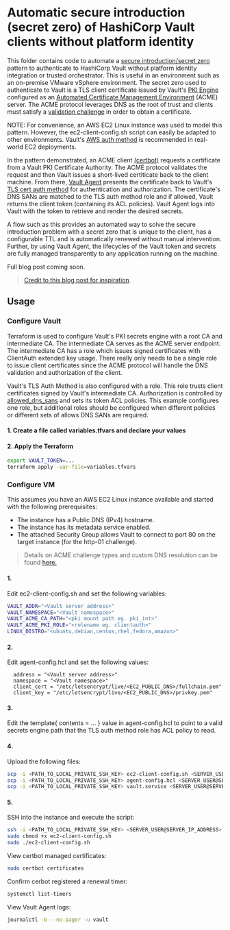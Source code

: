 # Automatic secure introduction (secret zero) of HashiCorp Vault clients without platform identity

This folder contains code to automate a [secure introduction/secret zero](https://developer.hashicorp.com/vault/tutorials/app-integration/secure-introduction) pattern to authenticate to HashiCorp Vault without platform identity integration or trusted orchestrator. This is useful in an environment such as an on-premise VMware vSphere environment. The secret zero used to authenticate to Vault is a TLS client certificate issued by Vault's [PKI Engine](https://developer.hashicorp.com/vault/docs/secrets/pki) configured as an [Automated Certificate Management Environment](https://www.hashicorp.com/blog/what-is-acme-pki) (ACME) server. The ACME protocol leverages DNS as the root of trust and clients must satisfy a [validation challenge](https://letsencrypt.org/docs/challenge-types/) in order to obtain a certificate. 

NOTE: For convenience, an AWS EC2 Linux instance was used to model this pattern. However, the ec2-client-config.sh script can easily be adapted to other environments. Vault's [AWS auth method](https://developer.hashicorp.com/vault/docs/auth/aws) is recommended in real-world EC2 deployments.

In the pattern demonstrated, an ACME client [(certbot)](https://certbot.eff.org/) requests a certificate from a Vault PKI Certificate Authority. The ACME protocol validates the request and then Vault issues a short-lived certiticate back to the client machine. From there, [Vault Agent](https://developer.hashicorp.com/vault/docs/agent-and-proxy/agent) presents the certificate back to Vault's [TLS cert auth method](https://developer.hashicorp.com/vault/docs/auth/cert) for authentication and authorization. The certificate's DNS SANs are matched to the TLS auth method role and if allowed, Vault returns the client token (containing its ACL policies). Vault Agent logs into Vault with the token to retrieve and render the desired secrets.

A flow such as this provides an automated way to solve the secure introduction problem with a secret zero that is unique to the client, has a configurable TTL and is automatically renewed without manual intervention. Further, by using Vault Agent, the lifecycles of the Vault token and secrets are fully managed transparently to any application running on the machine.

Full blog post coming soon.

> [Credit to this blog post for inspiration](https://adfinis.com/en/blog/secret-zero-with-acme/).

## Usage

### Configure Vault
Terraform is used to configure Vault's PKI secrets engine with a root CA and intermediate CA. The intermediate CA serves as the ACME server endpoint. The intermediate CA has a role which issues signed certificates with ClientAuth extended key usage. There really only needs to be a single role to issue client certificates since the ACME protocol will handle the DNS validation and authorization of the client.

Vault's TLS Auth Method is also configured with a role. This role trusts client certificates signed by Vault's intermediate CA. Authorization is controlled by [allowed_dns_sans](https://developer.hashicorp.com/vault/api-docs/auth/cert#allowed_dns_sans) and sets its token ACL policies. This example configures one role, but additional roles should be configured when different policies or different sets of allows DNS SANs are required.

#### 1. Create a file called variables.tfvars and declare your values

#### 2. Apply the Terraform

```bash
export VAULT_TOKEN=...
terraform apply -var-file=variables.tfvars
```
### Configure VM
This assumes you have an AWS EC2 Linux instance available and started with the following prerequisites:
* The instance has a Public DNS (IPv4) hostname. 
* The instance has its metadata service enabled. 
* The attached Security Group allows Vault to connect to port 80 on the target instance (for the http-01 challenge). 

> Details on ACME challenge types and custom DNS resolution can be found [here.](https://developer.hashicorp.com/vault/api-docs/v1.17.x/secret/pki#acme-challenge-types)

#### 1. 
Edit ec2-client-config.sh and set the following variables:

```bash
VAULT_ADDR="<Vault server address>"
VAULT_NAMESPACE="<Vault namespace>"
VAULT_ACME_CA_PATH="<pki mount path eg. pki_int>"
VAULT_ACME_PKI_ROLE="<rolename eg. clientauth>"
LINUX_DISTRO="<ubuntu,debian,centos,rhel,fedora,amazon>"
```

#### 2. 
Edit agent-config.hcl and set the following values:
```hcl
  address = "<Vault server address>"
  namespace = "<Vault namespace>" 
  client_cert = "/etc/letsencrypt/live/<EC2_PUBLIC_DNS>/fullchain.pem"
  client_key = "/etc/letsencrypt/live/<EC2_PUBLIC_DNS>/privkey.pem"
  ```
#### 3. 
  Edit the template{ contents = ... } value in agent-config.hcl to point to a valid secrets engine path that the TLS auth method role has ACL policy to read.

#### 4. 
Upload the following files:

```bash
scp -i <PATH_TO_LOCAL_PRIVATE_SSH_KEY> ec2-client-config.sh <SERVER_USER@SERVER_IP_ADDRESS>:~
scp -i <PATH_TO_LOCAL_PRIVATE_SSH_KEY> agent-config.hcl <SERVER_USER@SERVER_IP_ADDRESS>:~
scp -i <PATH_TO_LOCAL_PRIVATE_SSH_KEY> vault.service <SERVER_USER@SERVER_IP_ADDRESS>:~
```

#### 5. 
SSH into the instance and execute the script:

```bash
ssh -i <PATH_TO_LOCAL_PRIVATE_SSH_KEY> <SERVER_USER@SERVER_IP_ADDRESS>
sudo chmod +x ec2-client-config.sh
sudo ./ec2-client-config.sh
```
View certbot managed certificates:

```bash
sudo certbot certificates
```

Confirm cerbot registered a renewal timer:

```bash
systemctl list-timers
```
View Vault Agent logs:

```bash
journalctl -b --no-pager -u vault
```

